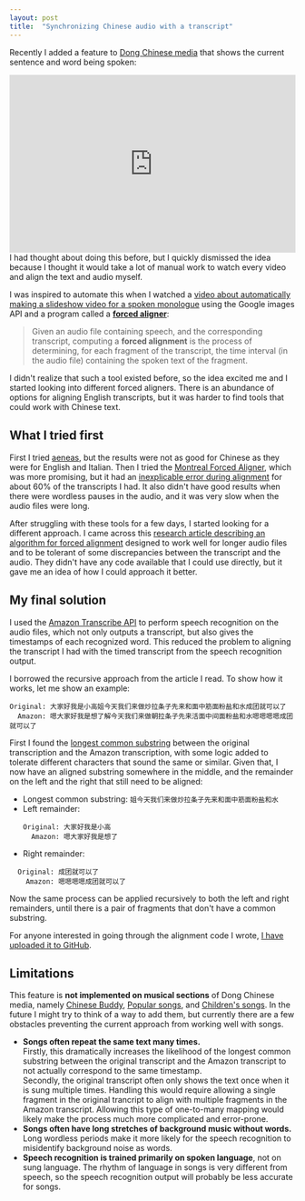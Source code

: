 ```yaml
---
layout: post
title:  "Synchronizing Chinese audio with a transcript"
---
```

Recently I added a feature to [Dong Chinese media](https://www.dong-chinese.com/media) that shows the current sentence and word being spoken:
<div class="video-container" style="position: relative;padding-bottom: 56.25%;padding-top: 30px; height: 0; overflow: hidden;">
<iframe width="560" height="315"  style="position: absolute;top: 0;left: 0;width: 100%;height: 100%;" src="https://www.youtube.com/embed/OfFrJ3h5Kdg" frameborder="0" allowfullscreen></iframe>
</div>
I had thought about doing this before, but I quickly dismissed the idea because I thought it would take a lot of manual work to watch every video and align the text and audio myself.

I was inspired to automate this when I watched a [video about automatically making a slideshow video for a spoken monologue](https://www.youtube.com/watch?v=Jr9sptoLvJU) using the Google images API and a program called a [**forced aligner**](https://github.com/pettarin/forced-alignment-tools):

> Given an audio file containing speech, and the corresponding transcript, computing a **forced alignment** is the process of determining, for each fragment of the transcript, the time interval (in the audio file) containing the spoken text of the fragment.

I didn't realize that such a tool existed before, so the idea excited me and I started looking into different forced aligners. There is an abundance of options for aligning English transcripts, but it was harder to find tools that could work with Chinese text.

## What I tried first

First I tried [aeneas](https://www.readbeyond.it/aeneas/), but the results were not as good for Chinese as they were for English and Italian. Then I tried the [Montreal Forced Aligner](https://montrealcorpustools.github.io/Montreal-Forced-Aligner/), which was more promising, but it had an [inexplicable error during alignment](https://github.com/MontrealCorpusTools/Montreal-Forced-Aligner/issues/63) for about 60% of the transcripts I had. It also didn't have good results when there were wordless pauses in the audio, and it was very slow when the audio files were long.

After struggling with these tools for a few days, I started looking for a different approach. I came across this [research article describing an algorithm for forced alignment](https://citeseerx.ist.psu.edu/viewdoc/download?doi=10.1.1.649.6346&rep=rep1&type=pdf) designed to work well for longer audio files and to be tolerant of some discrepancies between the transcript and the audio. They didn't have any code available that I could use directly, but it gave me an idea of how I could approach it better.

## My final solution

I used the [Amazon Transcribe API](https://aws.amazon.com/transcribe/) to perform speech recognition on the audio files, which not only outputs a transcript, but also gives the timestamps of each recognized word. This reduced the problem to aligning the transcript I had with the timed transcript from the speech recognition output.

I borrowed the recursive approach from the article I read. To show how it works, let me show an example:

```
Original: 大家好我是小高姐今天我们来做炒拉条子先来和面中筋面粉盐和水成团就可以了
  Amazon: 嗯大家好我是想了解今天我们来做朝拉条子先来活面中间面粉盐和水嗯嗯嗯嗯成团就可以了
```

First I found the [longest common substring](https://en.wikipedia.org/wiki/Longest_common_substring_problem) between the original transcription and the Amazon transcription, with some logic added to tolerate different characters that sound the same or similar. Given that, I now have an aligned substring somewhere in the middle, and the remainder on the left and the right that still need to be aligned:

 - Longest common substring: `姐今天我们来做炒拉条子先来和面中筋面粉盐和水`
 - Left remainder: 
   ```
   Original: 大家好我是小高
     Amazon: 嗯大家好我是想了
   ```
 - Right remainder: 
 ```
   Original: 成团就可以了
     Amazon: 嗯嗯嗯嗯成团就可以了
   ```

Now the same process can be applied recursively to both the left and right remainders, until there is a pair of fragments that don't have a common substring.

For anyone interested in going through the alignment code I wrote, [I have uploaded it to GitHub](https://github.com/peterolson/aws-chinese-forced-alignment).

## Limitations

This feature is **not implemented on musical sections** of Dong Chinese media, namely [Chinese Buddy](https://www.dong-chinese.com/media/Chinese%20Buddy), [Popular songs](https://www.dong-chinese.com/media/Popular%20songs), and [Children's songs](https://www.dong-chinese.com/media/Songs%20for%20children). In the future I might try to think of a way to add them, but currently there are a few obstacles preventing the current approach from working well with songs.

 - **Songs often repeat the same text many times.**  
Firstly, this dramatically increases the likelihood of the longest common substring between the original transcript and the Amazon transcript to not actually correspond to the same timestamp.  
Secondly, the original transcript often only shows the text once when it is sung multiple times. Handling this would require allowing a single fragment in the original trancript to align with multiple fragments in the Amazon transcript. Allowing this type of one-to-many mapping would likely make the process much more complicated and error-prone.  
 - **Songs often have long stretches of background music without words.**
Long wordless periods make it more likely for the speech recognition to misidentify background noise as words.
 - **Speech recognition is trained primarily on spoken language**, not on sung language. The rhythm of language in songs is very different from speech, so the speech recognition output will probably be less accurate for songs.
